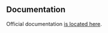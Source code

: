 ## Documentation

Official documentation [is located here](https://laravel.com/docs/5.8/notifications#introduction).
